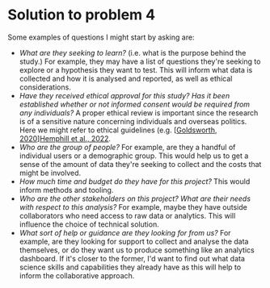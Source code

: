 # Solution to problem 4

Some examples of questions I might start by asking are:

+ *What are they seeking to learn?* (i.e. what is the purpose behind the study.) For example, they may have a list of questions they're seeking to explore or a hypothesis they want to test. This will inform what data is collected and how it is analysed and reported, as well as ethical considerations.
+ *Have they received ethical approval for this study? Has it been established whether or not informed consent would be required from any individuals?* A proper ethical review is important since the research is of a sensitive nature concerning individuals and overseas politics. Here we might refer to ethical guidelines (e.g. [[Goldsworth, 2020](https://www.ucl.ac.uk/data-protection/sites/data-protection/files/using-twitter-research-v1.0.pdf)][Hemphill et al., 2022](https://www.nature.com/articles/s41597-022-01773-w).
+ *Who are the group of people?* For example, are they a handful of individual users or a demographic group. This would help us to get a sense of the amount of data they're seeking to collect and the costs that might be involved.
+ *How much time and budget do they have for this project?* This would inform methods and tooling.
+ *Who are the other stakeholders on this project?* *What are their needs with respect to this analysis?* For example, maybe they have outside collaborators who need access to raw data or analytics. This will influence the choice of technical solution.
+ *What sort of help or guidance are they looking for from us?* For example, are they looking for support to collect and analyse the data themselves, or do they want us to produce something like an analytics dashboard. If it's closer to the former, I'd want to find out what data science skills and capabilities they already have as this will help to inform the collaborative approach.
